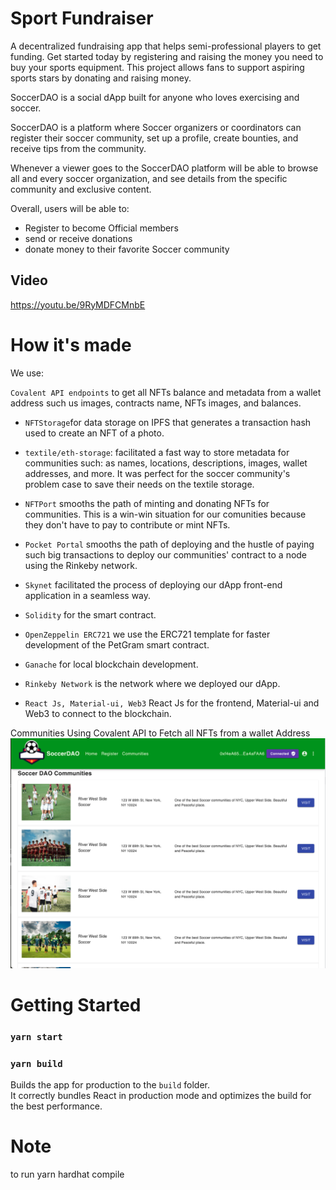 

# Sport Fundraiser
A decentralized fundraising app that helps semi-professional players to get funding. Get started today by registering and raising the money you need to buy your sports equipment. This project allows fans to support aspiring sports stars by donating and raising money.



SoccerDAO is a social dApp built for anyone who loves exercising and soccer.

SoccerDAO is a platform where Soccer organizers or coordinators can register their soccer community, set up a profile, create bounties, and receive tips from the community.

Whenever a viewer goes to the SoccerDAO platform will be able to browse all and every soccer organization, and see details from the specific community and exclusive content.

Overall, users will be able to:

- Register to become Official members
- send or receive donations
- donate money to their favorite Soccer community

## Video

https://youtu.be/9RyMDFCMnbE

# How it's made

We use:

`Covalent API endpoints` to get all NFTs balance and metadata from a wallet address such us images, contracts name, NFTs images, and balances.

- `NFTStorage`for data storage on IPFS that generates a transaction hash used to create an NFT of a photo.

- `textile/eth-storage`: facilitated a fast way to store metadata for communities such: as names, locations, descriptions, images, wallet addresses, and more. It was perfect for the soccer community's problem case to save their needs on the textile storage.

- `NFTPort` smooths the path of minting and donating NFTs for communities. This is a win-win situation for our comunities because they don't have to pay to contribute or mint NFTs.

- `Pocket Portal` smooths the path of deploying and the hustle of paying such big transactions to deploy our communities' contract to a node using the Rinkeby network.

- `Skynet` facilitated the process of deploying our dApp front-end application in a seamless way.

- `Solidity` for the smart contract.

- `OpenZeppelin ERC721` we use the ERC721 template for faster development of the PetGram smart contract.

- `Ganache` for local blockchain development.

- `Rinkeby Network` is the network where we deployed our dApp.

- `React Js, Material-ui, Web3` React Js for the frontend, Material-ui and Web3 to connect to the blockchain.

Communities Using Covalent API to Fetch all NFTs from a wallet Address
![Main Page](https://raw.githubusercontent.com/electrone901/SoccerDAO/main/Home.png)

# Getting Started

### `yarn start`

### `yarn build`

Builds the app for production to the `build` folder.\
It correctly bundles React in production mode and optimizes the build for the best performance.


# Note

to run 
yarn hardhat compile

